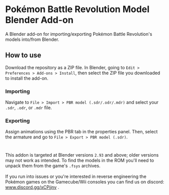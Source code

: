 # Pokémon Battle Revolution Model Blender Add-on
A Blender add-on for importing/exporting Pokémon Battle Revolution's models into/from Blender.

## How to use
Download the repository as a ZIP file. In Blender, going to `Edit > Preferences > Add-ons > Install`, then select the ZIP file you downloaded to install the add-on.

### Importing
Navigate to `File > Import > PBR model (.sdr/.odr/.mdr)` and select your `.sdr`, `.odr`, or `.mdr` file.

### Exporting
Assign animations using the PBR tab in the properties panel.
Then, select the armature and go to `File > Export > PBR model (.sdr)`.
#
This addon is targeted at Blender versions `2.93` and above; older versions may not work as intended. To find the models in the ROM you'll need to unpack them from the game's `.fsys` archives.
<br/><br/>
If you run into issues or you're interested in reverse engineering the Pokémon games on the Gamecube/Wii consoles you can find us on discord:
www.discord.gg/xCPjjnv .
